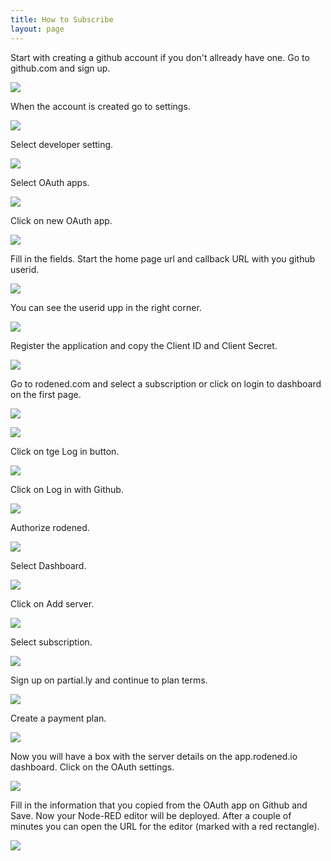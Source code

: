 ```yaml
---
title: How to Subscribe
layout: page
---
```

Start with creating a github account if you don't allready have one. Go to github.com and sign up.

![](/images/github1.png)

When the account is created go to settings.

![](/images/github2.png)

Select developer setting.

![](/images/github3.png)

Select OAuth apps.

![](/images/github4.png)

Click on new OAuth app.

![](/images/github5.png)

Fill in the fields. Start the home page url and callback URL with you github userid.

![](/images/github7.png)

You can see the userid upp in the right corner.

![](/images/github_user.png)

Register the application and copy the Client ID and Client Secret.

![](/images/github8.png)

Go to rodened.com and select a subscription or click on login to dashboard on the first page. 

![](/images/rodenedhomepage1.png)

![](/images/homepage.png)

Click on tge Log in button.

![](/images/rodenedapp1.png)

Click on Log in with Github.

![](/images/applogin10.png)

Authorize rodened.

![](/images/rodenedapp2.png)





Select Dashboard.

![](/images/rodenedapp3.png)

Click on Add server.

![](/images/rodenedapp4.png)

Select subscription.

![](/images/rodenedapp5.png)

Sign up on partial.ly and continue to plan terms.

![](/images/rodenedapp6.png)

Create a payment plan.

![](/images/rodenedapp7.png)

Now you will have a box with the server details on the app.rodened.io dashboard. Click on the OAuth settings.

![](/images/rodenedapp8.png)

Fill in the information that you copied from the OAuth app on Github and Save. Now your Node-RED editor will be deployed.  After a couple of minutes you can open the URL for the editor (marked with a red rectangle). 

![](/images/rodenedapp9.png)
